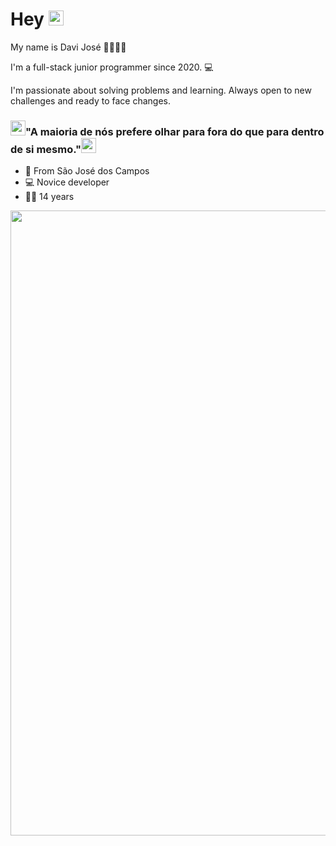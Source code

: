 # Hey <img src="https://github.com/TheDudeThatCode/TheDudeThatCode/blob/master/Assets/Earth.gif" width="24px">

My name is Davi José 🙋🏻🇧🇷

I'm a full-stack junior programmer since 2020. 💻

I'm passionate about solving problems and learning. Always open to new challenges and ready to face changes.

### <img src="https://github.com/TheDudeThatCode/TheDudeThatCode/blob/master/Assets/Earth.gif" width="24px">"A maioria de nós prefere olhar para fora do que para dentro de si mesmo."<img src="https://github.com/TheDudeThatCode/TheDudeThatCode/blob/master/Assets/Medal.gif" width="24px">

- 📍 From São José dos Campos
- 💻 Novice developer
- 💁🏽 14 years
<img src="https://github.com/TheDudeThatCode/TheDudeThatCode/blob/master/Assets/Mario_Gameplay.gif" width="1000px">
